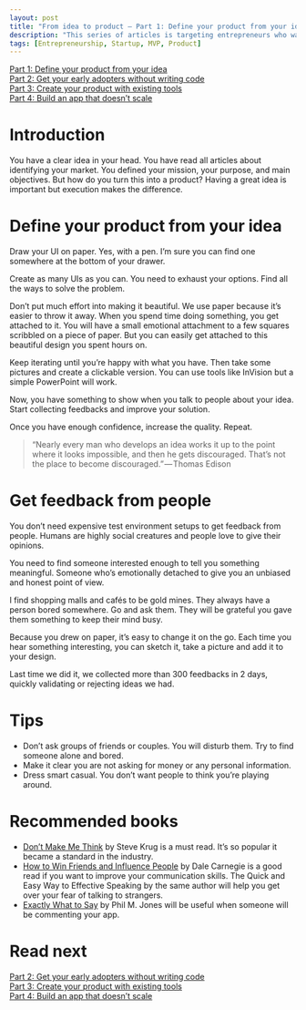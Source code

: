 ```yaml
---
layout: post
title: "From idea to product — Part 1: Define your product from your idea"
description: "This series of articles is targeting entrepreneurs who want to build a tech product. We will explain how to transform ideas into products based on previous experiences."
tags: [Entrepreneurship, Startup, MVP, Product]
---
```


[Part 1: Define your product from your idea](./idea-to-product-1)<br>
[Part 2: Get your early adopters without writing code](./idea-to-product-2)<br>
[Part 3: Create your product with existing tools](./idea-to-product-3)<br>
[Part 4: Build an app that doesn’t scale](./idea-to-product-4)

# Introduction

You have a clear idea in your head. You have read all articles about identifying your market. You defined your mission, your purpose, and main objectives. But how do you turn this into a product? Having a great idea is important but execution makes the difference.

# Define your product from your idea

Draw your UI on paper. Yes, with a pen. I’m sure you can find one somewhere at the bottom of your drawer.

Create as many UIs as you can. You need to exhaust your options. Find all the ways to solve the problem.

Don’t put much effort into making it beautiful. We use paper because it’s easier to throw it away. When you spend time doing something, you get attached to it. You will have a small emotional attachment to a few squares scribbled on a piece of paper. But you can easily get attached to this beautiful design you spent hours on.

Keep iterating until you’re happy with what you have. Then take some pictures and create a clickable version. You can use tools like InVision but a simple PowerPoint will work.

Now, you have something to show when you talk to people about your idea. Start collecting feedbacks and improve your solution.

Once you have enough confidence, increase the quality. Repeat.

> “Nearly every man who develops an idea works it up to the point where it looks impossible, and then he gets discouraged. That’s not the place to become discouraged.” — Thomas Edison

# Get feedback from people

You don’t need expensive test environment setups to get feedback from people. Humans are highly social creatures and people love to give their opinions.

You need to find someone interested enough to tell you something meaningful. Someone who’s emotionally detached to give you an unbiased and honest point of view.

I find shopping malls and cafés to be gold mines. They always have a person bored somewhere. Go and ask them. They will be grateful you gave them something to keep their mind busy.

Because you drew on paper, it’s easy to change it on the go. Each time you hear something interesting, you can sketch it, take a picture and add it to your design.

Last time we did it, we collected more than 300 feedbacks in 2 days, quickly validating or rejecting ideas we had.

# Tips

- Don’t ask groups of friends or couples. You will disturb them. Try to find someone alone and bored.
- Make it clear you are not asking for money or any personal information.
- Dress smart casual. You don’t want people to think you’re playing around.

# Recommended books

- [Don’t Make Me Think](https://www.goodreads.com/book/show/18197267-don-t-make-me-think-revisited) by Steve Krug is a must read. It’s so popular it became a standard in the industry.
- [How to Win Friends and Influence People](https://www.goodreads.com/book/show/4865.How_to_Win_Friends_and_Influence_People) by Dale Carnegie is a good read if you want to improve your communication skills. The Quick and Easy Way to Effective Speaking by the same author will help you get over your fear of talking to strangers.
- [Exactly What to Say](https://www.goodreads.com/book/show/35414701-exactly-what-to-say) by Phil M. Jones will be useful when someone will be commenting your app.

# Read next

[Part 2: Get your early adopters without writing code](./idea-to-product-2)<br>
[Part 3: Create your product with existing tools](./idea-to-product-3)<br>
[Part 4: Build an app that doesn’t scale](./idea-to-product-4)
